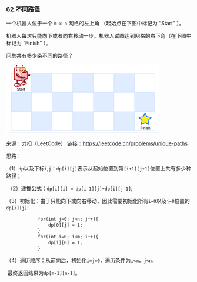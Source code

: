 ### 62.不同路径

一个机器人位于一个 `m x n` 网格的左上角 （起始点在下图中标记为 “Start” ）。

机器人每次只能向下或者向右移动一步。机器人试图达到网格的右下角（在下图中标记为 “Finish” ）。

问总共有多少条不同的路径？

![image](https://github.com/Amberyuyuyu/leetcode/blob/master/62_Unique%20Paths/exp.png)

来源：力扣（LeetCode）
链接：https://leetcode.cn/problems/unique-paths



思路：

​		（1）`dp`以及下标`i`,`j`：`dp[i][j]`表示从起始位置到第`[i+1][j+1]`位置上共有多少种路径；

​		（2）递推公式：`dp[i][i] = dp[i-1][j]+dp[i][j-1]`;

​		（3）初始化：由于只能向下或向右移动，因此需要初始化所有`i=0`以及`j=0`位置的`dp[i][j]`:

				for(int j=0; j<n; j++){
					dp[0][j] = 1;
				}
				for(int i=0; i<m; i++){
					dp[i][0] = 1;
				}

​		（4）遍历顺序：从前向后，初始化`i=j=0`，遍历条件为`i<m`，`j<n`。

​		最终返回结果为`dp[m-1][n-1]`。
